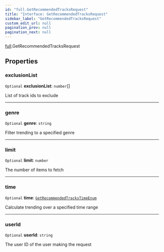 ```yaml
---
id: "full.GetRecommendedTracksRequest"
title: "Interface: GetRecommendedTracksRequest"
sidebar_label: "GetRecommendedTracksRequest"
custom_edit_url: null
pagination_prev: null
pagination_next: null
---
```


[full](../namespaces/full.md).GetRecommendedTracksRequest

## Properties

### exclusionList

 `Optional` **exclusionList**: `number`[]

List of track ids to exclude

___

### genre

 `Optional` **genre**: `string`

Filter trending to a specified genre

___

### limit

 `Optional` **limit**: `number`

The number of items to fetch

___

### time

 `Optional` **time**: [`GetRecommendedTracksTimeEnum`](../enums/full.GetRecommendedTracksTimeEnum.md)

Calculate trending over a specified time range

___

### userId

 `Optional` **userId**: `string`

The user ID of the user making the request
